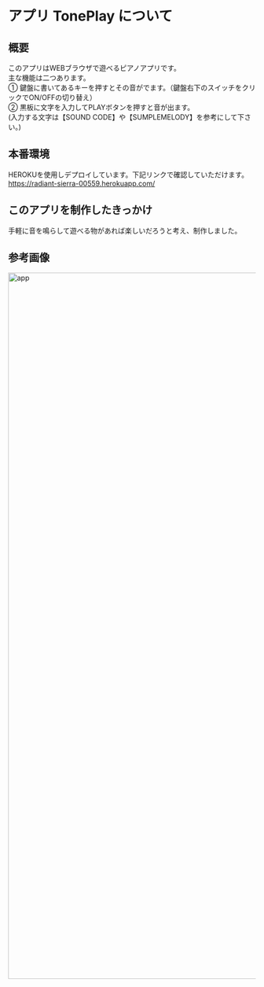 # アプリ TonePlay について
## 概要
このアプリはWEBブラウザで遊べるピアノアプリです。<br>
主な機能は二つあります。<br>
① 鍵盤に書いてあるキーを押すとその音がでます。（鍵盤右下のスイッチをクリックでON/OFFの切り替え）<br>
② 黒板に文字を入力してPLAYボタンを押すと音が出ます。<br>
(入力する文字は【SOUND CODE】や【SUMPLEMELODY】を参考にして下さい。)<br>
## 本番環境
HEROKUを使用しデプロイしています。下記リンクで確認していただけます。<br>
https://radiant-sierra-00559.herokuapp.com/<br>
## このアプリを制作したきっかけ
手軽に音を鳴らして遊べる物があれば楽しいだろうと考え、制作しました。<br>
## 参考画像
<img width="1437" alt="app" src="https://user-images.githubusercontent.com/59220732/79277673-3c26ae80-7ee5-11ea-917e-87e8828fce3d.png">